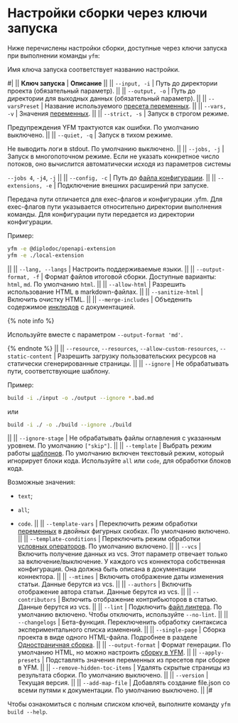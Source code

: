 # Настройки сборки через ключи запуска

Ниже перечислены настройки сборки, доступные через ключи запуска при выполнении команды `yfm`:

Имя ключа запуска соответствует названию настройки.

#|
||
**Ключ запуска** | **Описание**
||
||
`--input, -i` | Путь до директории проекта (обязательный параметр).
||
||
`--output, -o` | Путь до директории для выходных данных (обязательный параметр).
||
||
`--varsPreset` | Название используемого [пресета переменных](../../project/presets.md).
||
||
`--vars, -v` | Значения [переменных](../../syntax/vars.md).
||
||
`--strict, -s`
|
Запуск в строгом режиме.

Предупреждения YFM трактуются как ошибки. По умолчанию выключено.
||
||
`--quiet, -q`
|
Запуск в тихом режиме.

Не выводить логи в stdout. По умолчанию выключено.
||
||
`--jobs, -j`
|
Запуск в многопоточном режиме.
Если не указать конкретное число потоков, оно вычислится автоматически исходя из параметров системы

`--jobs 4`, `-j4`, `-j`
||
||
`--config, -c` | Путь до [файла конфигурации](../../settings.md#config).
||
||
`--extensions, -e`
|
Подключение внешних расширений при запуске.

Передача пути отличается для exec-флагов и конфигурации .yfm. Для exec-флагов пути указывается относительно директории выполнения команды. Для конфигурации пути передается из директории конфигурации.

Пример:

```bash
yfm -e @diplodoc/openapi-extension
yfm -e ./local-extension
```
||
||
`--lang, --langs` | Настроить поддерживаемые языки.
||
||
`--output-format, -f` | Формат файлов итоговой сборки. Доступные варианты: `html`, `md`. По умолчанию `html`.
||
||
`--allow-html` | Разрешить использование HTML в markdown-файлах.
||
||
`--sanitize-html` | Включить очистку HTML.
||
||
`--merge-includes`
|
Объеденить содержимое [инклюдов](../../syntax/includes.md) с документацией.

{% note info %}

Используйте вместе с параметром `--output-format 'md'`.

{% endnote %}
||
||
`--resource`, `--resources`, `--allow-custom-resources`, `--static-content`
|
Разрешить загрузку пользовательских ресурсов на статически сгенерированные страницы.
||
||
`--ignore`
|
Не обрабатывать пути, соответствующие шаблону.

Пример:

```bash
build -i ./input -o ./output --ignore *.bad.md
```
или

```bash
build -i ./ -o ./build --ignore ./build
```
||
||
`--ignore-stage`
|
Не обрабатывать файлы оглавления с указанным уровнем. По умолчанию `["skip"]`.
||
||
`--template`
|
Выбрать режим работы [шаблонов](../../syntax/vars.md). По умолчанию включен текстовый режим, который игнорирует блоки кода. Используйте `all` или `code`, для обработки блоков кода.

Возможные значения:

- `text`;

- `all`;

- `code`.
||
||
`--template-vars`
|
Переключить режим обработки [переменных](../../syntax/vars.md#subtitudes) в двойных фигурных скобках. По умолчанию включено.
||
||
`--template-conditions`
|
Переключить режим обработки [условных операторов](../../syntax/vars.md#conditions). По умолчанию включено.
||
||
`--vcs` | Включить получение данных из vcs. Этот параметр отвечает только за включение/выключение. 
У каждого vcs коннектора собственная конфигурация. Она должна быть описана в документации коннектора.
||
||
`--mtimes` | Включить отображение даты изменения статьи. Данные берутся из vcs.
||
||
`--authors` | Включить отображение автора статьи. Данные берутся из vcs.
||
||
`--contributors` | Включить отображение контрибьюторов в статью. Данные берутся из vcs.
||
||
`--lint` | Подключить [файл линтера](../../project/lint.md). По умолчанию включено. Чтобы отключить, используйте `--no-lint`.
||
||
`--changelogs` | Бета-функция. Переключенить обработку синтаксиса экспериментального списка изменений.
||
||
 `--single-page` | Сборка проекта в виде одного HTML-файла. Подробнее в разделе [Одностраничная сборка](./singlepage.md).
||
||
 `--output-format` | Формат генерации. По умолчанию HTML, но можно настроить [сборку в YFM](build#yfm.md).
||
||
 `--apply-presets` | Подставлять значения переменных из пресетов при сборке в YFM.
||
||
 `--remove-hidden-toc-items` | Удалять скрытые страницы из результата сборки. По умолчанию выключено.
||
||
 `--version` | Текущая версия.
||
||
 `--add-map-file` | Добавлять создание file.json со всеми путями к документации. По умолчанию выключено.
||
|#

Чтобы ознакомиться с полным списком ключей, выполните команду `yfm build --help`.
